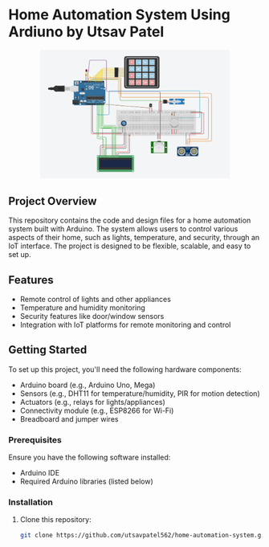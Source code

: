 # Home Automation System Using Ardiuno by Utsav Patel

<center><img src="img/HOME AUTOMATION SYSTEM.png" style="width:75%; margin:auto;"></center> <!-- Add a screenshot or diagram of your project -->

## Project Overview
This repository contains the code and design files for a home automation system built with Arduino. The system allows users to control various aspects of their home, such as lights, temperature, and security, through an IoT interface. The project is designed to be flexible, scalable, and easy to set up.

## Features
- Remote control of lights and other appliances
- Temperature and humidity monitoring
- Security features like door/window sensors
- Integration with IoT platforms for remote monitoring and control

## Getting Started
To set up this project, you'll need the following hardware components:
- Arduino board (e.g., Arduino Uno, Mega)
- Sensors (e.g., DHT11 for temperature/humidity, PIR for motion detection)
- Actuators (e.g., relays for lights/appliances)
- Connectivity module (e.g., ESP8266 for Wi-Fi)
- Breadboard and jumper wires

### Prerequisites
Ensure you have the following software installed:
- Arduino IDE
- Required Arduino libraries (listed below)

### Installation
1. Clone this repository:
   ```bash
   git clone https://github.com/utsavpatel562/home-automation-system.git

